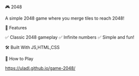 🎮 2048

A simple 2048 game where you merge tiles to reach 2048!

🔹 Features

✅ Classic 2048 gameplay
✅ Infinite numbers
✅ Simple and fun!

🛠 Built With
JS,HTML,CSS

🚀 How to Play

https://uladl.github.io/game-2048/
